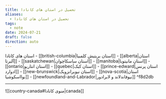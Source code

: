 ```yaml
---
title: تحصیل در استان های کانادا
aliases:
  - تحصیل در استان های کانادا
tags:
  - note
date: 2024-07-21
draft: false
direction: auto
---
```



استان های کانادا
	- [[british-columbia|استان بریتیش کلمبیا]]
	- [[alberta|استان آلبرتا]]
	- [[saskatchewan|استان ساسکاچوان]]
	- [[manitoba|استان مانیتوبا]]
	- [[ontario|استان انتاریو]]
	- [[quebec|استان کبک]]
	- [[prince-edward|استان پرنس ادوارد]]
	- [[new-brunswick|استان نیوبرانزویک]]
	- [[nova-scotia|استان نوااسکوشیا]]
	- [[newfoundland-and-Labrador|نیوفاندلاند و لابرادور]] ^f8d2db

---

![[country-canada#منوی کانادا|canada]]

